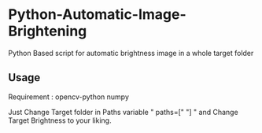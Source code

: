 # Python-Automatic-Image-Brightening
Python Based script for automatic brightness image in a whole target folder

## Usage

Requirement :
opencv-python
numpy

Just Change Target folder in Paths variable " paths=[" "] "
and Change Target Brightness to your liking.

